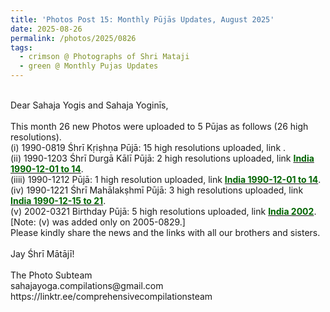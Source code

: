 ```yaml
---
title: 'Photos Post 15: Monthly Pūjās Updates, August 2025'
date: 2025-08-26
permalink: /photos/2025/0826
tags:
  - crimson @ Photographs of Shri Mataji
  - green @ Monthly Pujas Updates
---
```


<p>
<br>
Dear Sahaja Yogis and Sahaja Yoginīs,<br>
<br>
This month 26 new Photos were uploaded to 5 Pūjas as follows (26 high resolutions).<br>
(i) 1990-0819 Śhrī Kṛiṣhṇa Pūjā: 15 high resolutions uploaded, link <a href="https://eternalmoments.smugmug.com/Countries/UK/1990"> <font color="DarkGreen"><b></b></font></a>.<br>
(ii) 1990-1203 Śhrī Durgā Kālī Pūjā: 2 high resolutions uploaded, link <a href="https://eternalmoments.smugmug.com/Countries/India/1990-12-01-to-14"> <font color="DarkGreen"><b>India 1990-12-01 to 14</b></font></a>.<br>
(iiii) 1990-1212 Pūjā: 1 high resolution uploaded, link <a href="https://eternalmoments.smugmug.com/Countries/India/1990-12-01-to-14"> <font color="DarkGreen"><b>India 1990-12-01 to 14</b></font></a>.<br>
(iv) 1990-1221 Śhrī Mahālakṣhmī Pūjā: 3 high resolutions uploaded, link <a href="https://eternalmoments.smugmug.com/Countries/India/1990-12-15-to-21"> <font color="DarkGreen"><b>India 1990-12-15 to 21</b></font></a>.<br>
(v) 2002-0321 Birthday Pūjā: 5 high resolutions uploaded, link <a href="https://eternalmoments.smugmug.com/Countries/India/2002"> <font color="DarkGreen"><b>India 2002</b></font></a>.<br>
[Note: (v) was added only on 2005-0829.]<br>
Please kindly share the news and the links with all our brothers and sisters.<br>
<br>
Jay Śhrī Mātājī!<br>
<br>
The Photo Subteam<br>
sahajayoga.compilations@gmail.com<br>
https://linktr.ee/comprehensivecompilationsteam<br>
</p>